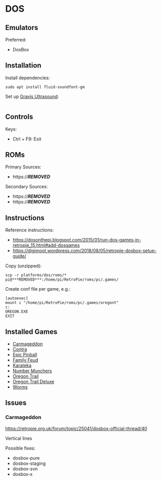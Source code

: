 # DOS

## Emulators

Preferred:

* DosBox

## Installation

Install dependencies:

```
sudo apt install fluid-soundfont-gm
```

Set up [Gravis Ultrasound](https://retropie.org.uk/docs/PC/#install-gravis-ultrasound-gus):

```

```

## Controls

Keys:

* Ctrl + F9: Exit

## ROMs

Primary Sources:

* https://***REMOVED***

Secondary Sources:

* https://***REMOVED***
* https://***REMOVED***

## Instructions

Reference instructions:

* https://dosonthepi.blogspot.com/2015/01/run-dos-games-in-retropie_15.html#add-dosgames
* https://digimoot.wordpress.com/2018/08/05/retropie-dosbox-setup-guide/

Copy (unzipped):

```
scp -r platforms/dos/roms/* pi@***REMOVED***:/home/pi/RetroPie/roms/pc/.games/
```

Create conf file per game, e.g.:

```
[autoexec]
mount c "/home/pi/RetroPie/roms/pc/.games/oregont"
c:
OREGON.EXE
EXIT
```

## Installed Games

* [Carmageddon](https://***REMOVED***Carmageddon%20Max%20Pack%20%281998%29.zip)
* [Contra](https://***REMOVED***Contra%20%281988%29.zip)
* [Epic Pinball](https://***REMOVED***Epic%20Pinball%20-%20The%20Complete%20Collection%20%281995%29.zip)
* [Family Feud](https://***REMOVED***Family%20Feud%20%281987%29.zip)
* [Karateka](https://***REMOVED***Karateka%20%281986%29.zip)
* [Number Munchers](https://***REMOVED***Number%20Munchers%20%281990%29.zip)
* [Oregon Trail](https://***REMOVED***Oregon%20Trail%2C%20The%20%281990%29.zip)
* [Oregon Trail Deluxe](https://***REMOVED***Oregon%20Trail%20Deluxe%2C%20The%20%281992%29.zip)
* [Worms](https://***REMOVED***Worms%20-%20Reinforcements%20%281995%29.zip)

## Issues

### Carmageddon

https://retropie.org.uk/forum/topic/25041/dosbox-official-thread/40

Vertical lines

Possible fixes:

* dosbox-pure
* dosbox-staging
* dosbox-svn
* dosbox-x
